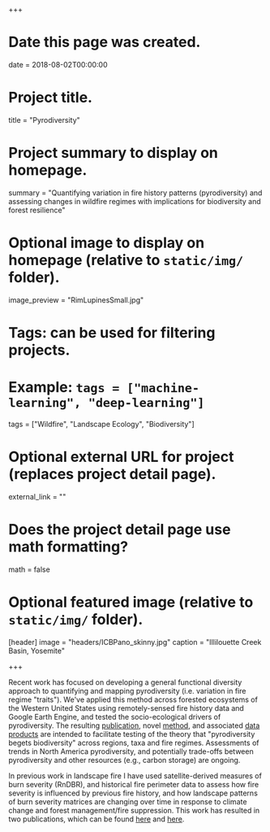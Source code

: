 +++
# Date this page was created.
date = 2018-08-02T00:00:00

# Project title.
title = "Pyrodiversity"

# Project summary to display on homepage.
summary = "Quantifying variation in fire history patterns (pyrodiversity) and assessing changes in wildfire regimes with implications for biodiversity and forest resilience"

# Optional image to display on homepage (relative to `static/img/` folder).
image_preview = "RimLupinesSmall.jpg"

# Tags: can be used for filtering projects.
# Example: `tags = ["machine-learning", "deep-learning"]`
tags = ["Wildfire", "Landscape Ecology", "Biodiversity"]

# Optional external URL for project (replaces project detail page).
external_link = ""

# Does the project detail page use math formatting?
math = false

# Optional featured image (relative to `static/img/` folder).
[header]
image = "headers/ICBPano_skinny.jpg"
caption = "Illilouette Creek Basin, Yosemite"

+++

Recent work has focused on developing a general functional diversity approach to quantifying and mapping pyrodiversity (i.e. variation in fire regime "traits"). We've applied this method across forested ecosystems of the Western United States using remotely-sensed fire history data and Google Earth Engine, and tested the socio-ecological drivers of pyrodiversity. The resulting [publication](https://doi.org/10.1098/rspb.2020.3202), novel [method](https://github.com/zacksteel/pyrodiversity), and associated [data products](https://figshare.com/articles/Pyrodiversity_westCONUS/12478832) are intended to facilitate testing of the theory that "pyrodiversity begets biodiversity" across regions, taxa and fire regimes. Assessments of trends in North America pyrodiversity, and potentially trade-offs between pyrodiversity and other resources (e.g., carbon storage) are ongoing.  

In previous work in landscape fire I have used satellite-derived measures of burn severity (RnDBR), and historical fire perimeter data to assess how fire severity is influenced by previous fire history, and how landscape patterns of burn severity matrices are changing over time in response to climate change and forest management/fire suppression. This work has resulted in two publications, which can be found [here](https://esajournals.onlinelibrary.wiley.com/doi/epdf/10.1890/ES14-00224.1) and [here](/../../files/Steel_et_al-2018-LandEcol.pdf).  



